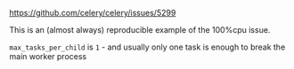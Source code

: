 https://github.com/celery/celery/issues/5299

This is an (almost always) reproducible example of the 100%cpu issue.

`max_tasks_per_child` is `1` - and usually only one task is enough to break the main worker process
